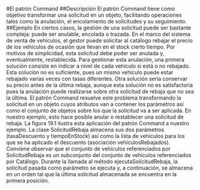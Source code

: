#El patrón Command
##Descripción
El patrón Command tiene como objetivo transformar una solicitud en un objeto,
facilitando operaciones tales como la anulación, el encolamiento de solicitudes y su
seguimiento.
##Ejemplo
En ciertos casos, la gestión de una solicitud puede ser bastante compleja: puede ser
anulable, encolada o trazada. En el marco del sistema de venta de vehículos, el gestor
puede solicitar al catálogo rebajar el precio de los vehículos de ocasión que llevan en el
stock cierto tiempo. Por motivos de simplicidad, esta solicitud debe poder ser anulada y,
eventualmente, restablecida.
Para gestionar esta anulación, una primera solución consiste en indicar a nivel de cada
vehículo si está o no rebajado. Esta solución no es suficiente, pues un mismo vehículo
puede estar rebajado varias veces con tasas diferentes. Otra solución sería conservar su
precio antes de la última rebaja, aunque esta solución no es satisfactoria pues la
anulación puede realizarse sobre otra solicitud de rebaja que no sea la última.
El patrón Command resuelve este problema transformando la solicitud en un objeto
cuyos atributos van a contener los parámetros así como el conjunto de objetos sobre los
que la solicitud va a ser aplicada. En nuestro ejemplo, esto hace posible anular o
restablecer una solicitud de rebaja.
La figura 19.1 ilustra esta aplicación del patrón Command a nuestro ejemplo. La clase
SolicitudRebaja almacena sus dos parámetros (tasaDescuento y tiempoEnStock) así
como la lista de vehículos para los que se ha aplicado el descuento (asociación
vehículosRebajados).
Conviene observar que el conjunto de vehículos referenciados por SolicitudRebaja es un
subconjunto del conjunto de vehículos referenciados por Catálogo.
Durante la llamada al método ejecutaSolicitudRebaja, la solicitud pasada como
parámetro se ejecuta y, a continuación, se almacena en un orden tal que la última
solicitud almacenada se encuentra en la primera posición.